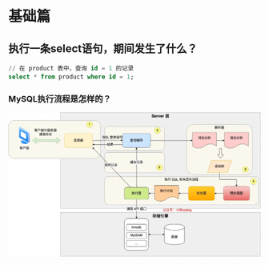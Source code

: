 # 基础篇

## 执行一条select语句，期间发生了什么？
~~~sql
// 在 product 表中，查询 id = 1 的记录
select * from product where id = 1;
~~~
### MySQL执行流程是怎样的？
![图 0](../images/07fd599b927efeeccb2709750af45f74e7a802f30319f096e62e74c6a59e1d5c.png)  
